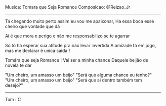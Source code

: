 Musica: Tomara que Seja Romance
Composicao: @Reizao_Jr

---

Tá chegando muito perto
assim eu vou me apaixonar,
Ha essa boca esse cheiro
que vontade que dá

Ai é que mora o perigo
e não me responsabilizo
se te agarrar

Só tô há esperar sua atitude pra não levar invertida
A amizade tá em jogo, mas
me declarar é unica saida !

Tomára que seja Romance !
Vai ser a minha chance
Daquele beijão de novela te dar

"Um cheiro, um amasso um beijo"
"Será que alguma chance eu tenho?"
"Um cheiro, um amasso um beijo"
"Será que ai dentro também tem desejo?"

---
Tom : C
